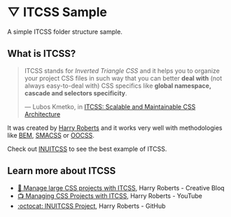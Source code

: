 # ▽ ITCSS Sample

A simple ITCSS folder structure sample.

## What is ITCSS?

> ITCSS stands for _Inverted Triangle CSS_ and it helps you to organize your project CSS files in such way that you can better **deal with** (not always easy-to-deal with) CSS specifics like **global namespace, cascade and selectors specificity**.
>
> — Lubos Kmetko, in [ITCSS: Scalable and Maintainable CSS Architecture](https://www.xfive.co/blog/itcss-scalable-maintainable-css-architecture/)

It was created by [Harry Roberts](https://csswizardry.com/) and it works very well with methodologies like [BEM](https://en.bem.info/methodology/css/), [SMACSS](https://smacss.com/) or [OOCSS](https://github.com/stubbornella/oocss/wiki).

Check out [INUITCSS](https://github.com/inuitcss/inuitcss) to see the best example of ITCSS.

## Learn more about ITCSS

* [📄 Manage large CSS projects with ITCSS](https://www.creativebloq.com/web-design/manage-large-css-projects-itcss-101517528), Harry Roberts - Creative Bloq
* [📺 Managing CSS Projects with ITCSS](https://youtu.be/1OKZOV-iLj4), Harry Roberts - YouTube
* [:octocat: INUITCSS Project](https://github.com/inuitcss/inuitcss), Harry Roberts - GitHub
